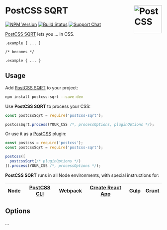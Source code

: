 # PostCSS SQRT [<img src="https://postcss.github.io/postcss/logo.svg" alt="PostCSS" width="90" height="90" align="right">][postcss]

[![NPM Version][npm-img]][npm-url]
[![Build Status][cli-img]][cli-url]
[![Support Chat][git-img]][git-url]

[PostCSS SQRT] lets you ... in CSS.

```pcss
.example { ... }

/* becomes */

.example { ... }
```

## Usage

Add [PostCSS SQRT] to your project:

```bash
npm install postcss-sqrt --save-dev
```

Use **PostCSS SQRT** to process your CSS:

```js
const postcssSqrt = require('postcss-sqrt');

postcssSqrt.process(YOUR_CSS /*, processOptions, pluginOptions */);
```

Or use it as a [PostCSS] plugin:

```js
const postcss = require('postcss');
const postcssSqrt = require('postcss-sqrt');

postcss([
  postcssSqrt(/* pluginOptions */)
]).process(YOUR_CSS /*, processOptions */);
```

**PostCSS SQRT** runs in all Node environments, with special instructions for:

| [Node](INSTALL.md#node) | [PostCSS CLI](INSTALL.md#postcss-cli) | [Webpack](INSTALL.md#webpack) | [Create React App](INSTALL.md#create-react-app) | [Gulp](INSTALL.md#gulp) | [Grunt](INSTALL.md#grunt) |
| --- | --- | --- | --- | --- | --- |

## Options

...

[cli-img]: https://img.shields.io/travis/limitlessloop/postcss-sqrt/master.svg
[cli-url]: https://travis-ci.org/limitlessloop/postcss-sqrt
[git-img]: https://img.shields.io/badge/support-chat-blue.svg
[git-url]: https://gitter.im/postcss/postcss
[npm-img]: https://img.shields.io/npm/v/postcss-sqrt.svg
[npm-url]: https://www.npmjs.com/package/postcss-sqrt

[PostCSS]: https://github.com/postcss/postcss
[PostCSS SQRT]: https://github.com/limitlessloop/postcss-sqrt
